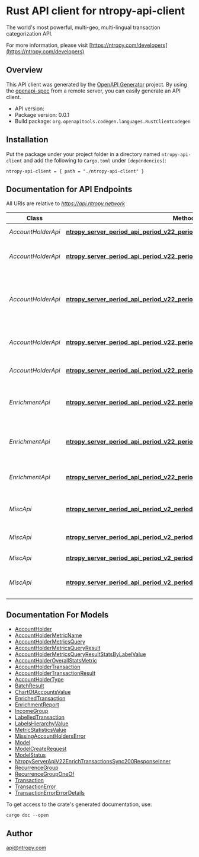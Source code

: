 # Rust API client for ntropy-api-client

The world's most powerful, multi-geo, multi-lingual transaction categorization API.

For more information, please visit [https://ntropy.com/developers](https://ntropy.com/developers)

## Overview

This API client was generated by the [OpenAPI Generator](https://openapi-generator.tech) project.  By using the [openapi-spec](https://openapis.org) from a remote server, you can easily generate an API client.

- API version: 
- Package version: 0.0.1
- Build package: `org.openapitools.codegen.languages.RustClientCodegen`

## Installation

Put the package under your project folder in a directory named `ntropy-api-client` and add the following to `Cargo.toml` under `[dependencies]`:

```
ntropy-api-client = { path = "./ntropy-api-client" }
```

## Documentation for API Endpoints

All URIs are relative to *https://api.ntropy.network*

Class | Method | HTTP request | Description
------------ | ------------- | ------------- | -------------
*AccountHolderApi* | [**ntropy_server_period_api_period_v22_period_create_account_holder**](docs/AccountHolderApi.md#ntropy_server_period_api_period_v22_period_create_account_holder) | **POST** /v2/account-holder | Create an account holder.
*AccountHolderApi* | [**ntropy_server_period_api_period_v22_period_get_account_holder**](docs/AccountHolderApi.md#ntropy_server_period_api_period_v22_period_get_account_holder) | **GET** /v2/account-holder/{account_holder_id} | Retrieve the information of an account holder.
*AccountHolderApi* | [**ntropy_server_period_api_period_v22_period_get_account_holder_income_check**](docs/AccountHolderApi.md#ntropy_server_period_api_period_v22_period_get_account_holder_income_check) | **POST** /v2/account-holder/{account_holder_id}/income | Categorize an account holder's histories income by their frequency and type
*AccountHolderApi* | [**ntropy_server_period_api_period_v22_period_get_account_holder_metrics**](docs/AccountHolderApi.md#ntropy_server_period_api_period_v22_period_get_account_holder_metrics) | **POST** /v2/account-holder/{account_holder_id}/query | Query the transaction ledger of an account holder.
*AccountHolderApi* | [**ntropy_server_period_api_period_v22_period_get_account_holder_transactions**](docs/AccountHolderApi.md#ntropy_server_period_api_period_v22_period_get_account_holder_transactions) | **GET** /v2/account-holder/{account_holder_id}/transactions | List transactions of an account holder.
*EnrichmentApi* | [**ntropy_server_period_api_period_v22_period_enrich_transactions_async**](docs/EnrichmentApi.md#ntropy_server_period_api_period_v22_period_enrich_transactions_async) | **POST** /v2/transactions/async | Enrich and add transactions to the ledgers of account holders asynchronously.
*EnrichmentApi* | [**ntropy_server_period_api_period_v22_period_enrich_transactions_sync**](docs/EnrichmentApi.md#ntropy_server_period_api_period_v22_period_enrich_transactions_sync) | **POST** /v2/transactions/sync | Enrich and add transactions to the ledger of account holders synchronously.
*EnrichmentApi* | [**ntropy_server_period_api_period_v22_period_get_async_enrichment_result**](docs/EnrichmentApi.md#ntropy_server_period_api_period_v22_period_get_async_enrichment_result) | **GET** /v2/transactions/async/{id} | Fetch the result of a batch transaction enrichment.
*MiscApi* | [**ntropy_server_period_api_period_v2_period_get_chart_of_accounts**](docs/MiscApi.md#ntropy_server_period_api_period_v2_period_get_chart_of_accounts) | **GET** /v2/chart-of-accounts | Get the chart of accounts that the Ntropy API can return
*MiscApi* | [**ntropy_server_period_api_period_v2_period_get_labels_hierarchy**](docs/MiscApi.md#ntropy_server_period_api_period_v2_period_get_labels_hierarchy) | **GET** /v2/labels/hierarchy/{account_holder_type} | Get the hierarchy of Ntropy labels
*MiscApi* | [**ntropy_server_period_api_period_v2_period_health_get**](docs/MiscApi.md#ntropy_server_period_api_period_v2_period_health_get) | **GET** /health | Check API health.
*MiscApi* | [**ntropy_server_period_api_period_v2_period_report_enrichment**](docs/MiscApi.md#ntropy_server_period_api_period_v2_period_report_enrichment) | **POST** /v2/report | Report a wrongly classified transaction.


## Documentation For Models

 - [AccountHolder](docs/AccountHolder.md)
 - [AccountHolderMetricName](docs/AccountHolderMetricName.md)
 - [AccountHolderMetricsQuery](docs/AccountHolderMetricsQuery.md)
 - [AccountHolderMetricsQueryResult](docs/AccountHolderMetricsQueryResult.md)
 - [AccountHolderMetricsQueryResultStatsByLabelValue](docs/AccountHolderMetricsQueryResultStatsByLabelValue.md)
 - [AccountHolderOverallStatsMetric](docs/AccountHolderOverallStatsMetric.md)
 - [AccountHolderTransaction](docs/AccountHolderTransaction.md)
 - [AccountHolderTransactionResult](docs/AccountHolderTransactionResult.md)
 - [AccountHolderType](docs/AccountHolderType.md)
 - [BatchResult](docs/BatchResult.md)
 - [ChartOfAccountsValue](docs/ChartOfAccountsValue.md)
 - [EnrichedTransaction](docs/EnrichedTransaction.md)
 - [EnrichmentReport](docs/EnrichmentReport.md)
 - [IncomeGroup](docs/IncomeGroup.md)
 - [LabelledTransaction](docs/LabelledTransaction.md)
 - [LabelsHierarchyValue](docs/LabelsHierarchyValue.md)
 - [MetricStatisticsValue](docs/MetricStatisticsValue.md)
 - [MissingAccountHoldersError](docs/MissingAccountHoldersError.md)
 - [Model](docs/Model.md)
 - [ModelCreateRequest](docs/ModelCreateRequest.md)
 - [ModelStatus](docs/ModelStatus.md)
 - [NtropyServerApiV22EnrichTransactionsSync200ResponseInner](docs/NtropyServerApiV22EnrichTransactionsSync200ResponseInner.md)
 - [RecurrenceGroup](docs/RecurrenceGroup.md)
 - [RecurrenceGroupOneOf](docs/RecurrenceGroupOneOf.md)
 - [Transaction](docs/Transaction.md)
 - [TransactionError](docs/TransactionError.md)
 - [TransactionErrorErrorDetails](docs/TransactionErrorErrorDetails.md)


To get access to the crate's generated documentation, use:

```
cargo doc --open
```

## Author

api@ntropy.com

